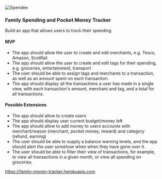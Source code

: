 ![Spendee](https://github.com/danieljanowski/CodeClan_Wk5_Project_Family_Spending_Tracker/blob/master/screenshot.png)

### Family Spending and Pocket Money Tracker

Build an app that allows users to track their spending.

#### MVP

* The app should allow the user to create and edit merchants, e.g. Tesco, Amazon, ScotRail
* The app should allow the user to create and edit tags for their spending, e.g. groceries, entertainment, transport
* The user should be able to assign tags and merchants to a transaction, as well as an amount spent on each transaction.
* The app should display all the transactions a user has made in a single view, with each transaction's amount, merchant and tag, and a total for all transactions.

#### Possible Extensions

* The app should allow to create users
* The app should display user current budget/money left
* The app should allow to add money to users accounts with merchant/reason (merchant, pocket money, reward) and category (refund, earning)
* The user should be able to supply a balance warning levels, and the app should alert the user somehow when when they have gone over it.
* The user should be able to filter their view of transactions, for example, to view all transactions in a given month, or view all spending on groceries.

https://family-money-tracker.herokuapp.com
